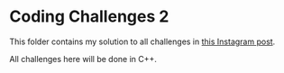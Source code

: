 # Coding Challenges 2

This folder contains my solution to all challenges in [this Instagram post](https://www.instagram.com/p/BpmIQmdgxph/).

All challenges here will be done in C++.
